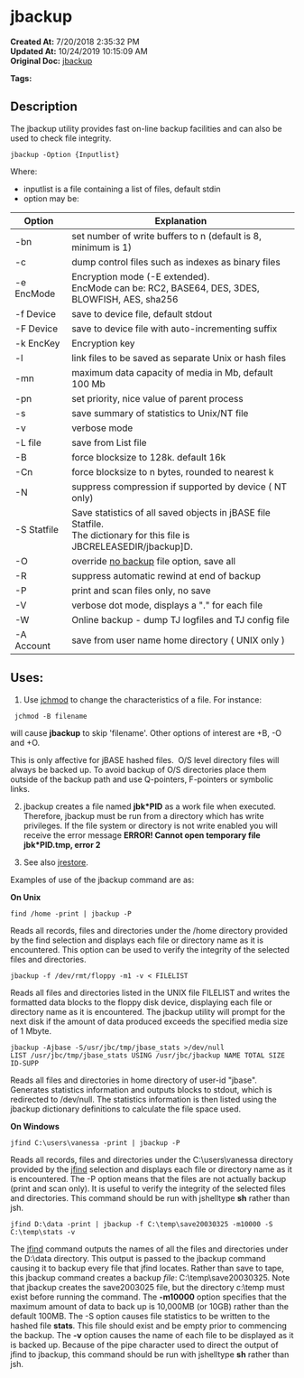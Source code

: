 # jbackup

**Created At:** 7/20/2018 2:35:32 PM  
**Updated At:** 10/24/2019 10:15:09 AM  
**Original Doc:** [jbackup](https://docs.jbase.com/46963-utilities/jbackup)  

**Tags:**
<badge text='jfilesave' vertical='middle' />
<badge text='jrestore' vertical='middle' />
<badge text='jbackup' vertical='middle' />
<badge text='utilities' vertical='middle' />
<badge text='backup' vertical='middle' />

## Description 

The jbackup utility provides fast on-line backup facilities and can also be used to check file integrity.

```
jbackup -Option {Inputlist}
```

Where:

- inputlist is a file containing a list of files, default stdin
- option may be:



| Option<br> | Explanation<br> |
| --- | --- |
| -bn<br> | set number of write buffers to n (default is 8, minimum is 1)<br> |
| -c<br> | dump control files such as indexes as binary files<br> |
| -e EncMode<br> | Encryption mode (-E extended). <br>EncMode can be: RC2, BASE64, DES, 3DES, BLOWFISH, AES, sha256<br> |
| -f Device<br> | save to device file, default stdout<br> |
| -F Device<br> | save to device file with auto-incrementing suffix<br> |
| -k EncKey<br> | Encryption key<br> |
| -l<br> | link files to be saved as separate Unix or hash files<br> |
| -mn<br> | maximum data capacity of media in Mb, default 100 Mb<br> |
| -pn<br> | set priority, nice value of parent process<br> |
| -s<br> | save summary of statistics to Unix/NT file<br> |
| -v<br> | verbose mode<br> |
| -L file<br> | save from List file<br> |
| -B<br> | force blocksize to 128k. default 16k<br> |
| -Cn<br> | force blocksize to n bytes, rounded to nearest k<br> |
| -N<br> | suppress compression if supported by device ( NT only)<br> |
| -S Statfile<br> | Save statistics of all saved objects in jBASE file Statfile. <br>The dictionary for this file is JBCRELEASEDIR/jbackup]D.<br> |
| -O<br> | override [no backup](jchmod) file option, save all<br> |
| -R<br> | suppress automatic rewind at end of backup<br> |
| -P<br> | print and scan files only, no save<br> |
| -V<br> | verbose dot mode, displays a "." for each file<br> |
| -W<br> | Online backup - dump TJ logfiles and TJ config file<br> |
| -A Account<br> | save from user name home directory ( UNIX only )<br> |




## Uses: 

1. Use [jchmod](jchmod) to change the characteristics of a file. For instance:

```
 jchmod -B filename
```

will cause **jbackup** to skip 'filename'. Other options of interest are +B, -O and +O.

This is only affective for jBASE hashed files.  O/S level directory files will always be backed up. To avoid backup of O/S directories place them outside of the backup path and use Q-pointers, F-pointers or symbolic links.



2. jbackup creates a file named **jbk\*PID** as a work file when executed. Therefore, jbackup must be run from a directory which has write privileges. If the file system or directory is not write enabled you will receive the error message **ERROR! Cannot open temporary file jbk\*PID.tmp, error 2**

3. See also [jrestore](jrestore).



Examples of use of the jbackup command are as:

**On Unix**

```
find /home -print | jbackup -P
```

Reads all records, files and directories under the /home directory provided by the find selection and displays each file or directory name as it is encountered. This option can be used to verify the integrity of the selected files and directories.



```
jbackup -f /dev/rmt/floppy -m1 -v < FILELIST
```

Reads all files and directories listed in the UNIX file FILELIST and writes the formatted data blocks to the floppy disk device, displaying each file or directory name as it is encountered. The jbackup utility will prompt for the next disk if the amount of data produced exceeds the specified media size of 1 Mbyte.



```
jbackup -Ajbase -S/usr/jbc/tmp/jbase_stats >/dev/null
LIST /usr/jbc/tmp/jbase_stats USING /usr/jbc/jbackup NAME TOTAL SIZE ID-SUPP
```

Reads all files and directories in home directory of user-id "jbase". Generates statistics information and outputs blocks to stdout, which is redirected to /dev/null. The statistics information is then listed using the jbackup dictionary definitions to calculate the file space used.



**On Windows**

```
jfind C:\users\vanessa -print | jbackup -P
```

Reads all records, files and directories under the C:\users\vanessa directory provided by the [jfind](328698-jfind) selection and displays each file or directory name as it is encountered. The -P option means that the files are not actually backup (print and scan only). It is useful to verify the integrity of the selected files and directories. This command should be run with jshelltype **sh** rather than jsh.



```
jfind D:\data -print | jbackup -f C:\temp\save20030325 -m10000 -S C:\temp\stats -v
```

The [jfind](328698-jfind) command outputs the names of all the files and directories under the D:\data directory. This output is passed to the jbackup command causing it to backup every file that jfind locates. Rather than save to tape, this jbackup command creates a backup *file*: C:\temp\save20030325. Note that jbackup creates the save2003025 file, but the directory c:\temp must exist before running the command. The **-m10000** option specifies that the maximum amount of data to back up is 10,000MB (or 10GB) rather than the default 100MB. The -S option causes file statistics to be written to the hashed file **stats**. This file should exist and be empty prior to commencing the backup. The **-v** option causes the name of each file to be displayed as it is backed up. Because of the pipe character used to direct the output of jfind to jbackup, this command should be run with jshelltype **sh** rather than jsh.
